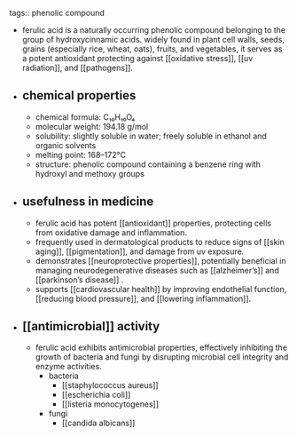 tags:: phenolic compound

- ferulic acid is a naturally occurring phenolic compound belonging to the group of hydroxycinnamic acids. widely found in plant cell walls, seeds, grains (especially rice, wheat, oats), fruits, and vegetables, it serves as a potent antioxidant protecting against [[oxidative stress]], [[uv radiation]], and [[pathogens]].
- ## 	chemical properties
	- chemical formula: C₁₀H₁₀O₄
	- molecular weight: 194.18 g/mol
	- solubility: slightly soluble in water; freely soluble in ethanol and organic solvents
	- melting point: 168–172°C
	- structure: phenolic compound containing a benzene ring with hydroxyl and methoxy groups
- ## usefulness in medicine
	- ferulic acid has potent [[antioxidant]] properties, protecting cells from oxidative damage and inflammation.
	- frequently used in dermatological products to reduce signs of [[skin aging]], [[pigmentation]], and damage from uv exposure.
	- demonstrates [[neuroprotective properties]], potentially beneficial in managing neurodegenerative diseases such as [[alzheimer’s]] and [[parkinson’s disease]] .
	- supports [[cardiovascular health]] by improving endothelial function, [[reducing blood pressure]], and [[lowering inflammation]].
- ## [[antimicrobial]] activity
	- ferulic acid exhibits antimicrobial properties, effectively inhibiting the growth of bacteria and fungi by disrupting microbial cell integrity and enzyme activities.
		- bacteria
			- [[staphylococcus aureus]]
			- [[escherichia coli]]
			- [[listeria monocytogenes]]
		- fungi
			- [[candida albicans]]